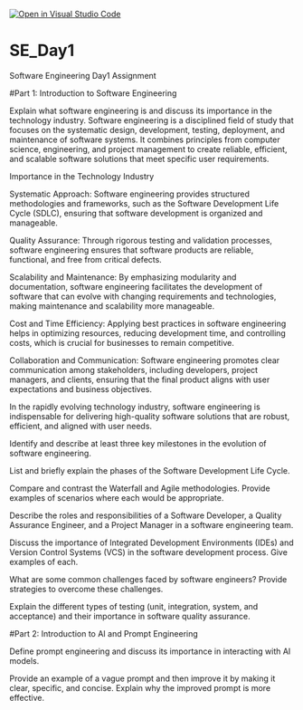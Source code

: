 [![Open in Visual Studio Code](https://classroom.github.com/assets/open-in-vscode-2e0aaae1b6195c2367325f4f02e2d04e9abb55f0b24a779b69b11b9e10269abc.svg)](https://classroom.github.com/online_ide?assignment_repo_id=18376043&assignment_repo_type=AssignmentRepo)
# SE_Day1
Software Engineering Day1 Assignment

#Part 1: Introduction to Software Engineering

Explain what software engineering is and discuss its importance in the technology industry.
Software engineering is a disciplined field of study that focuses on the systematic design, development, testing, deployment, and maintenance of software systems. It combines principles from computer science, engineering, and project management to create reliable, efficient, and scalable software solutions that meet specific user requirements.

Importance in the Technology Industry

Systematic Approach: Software engineering provides structured methodologies and frameworks, such as the Software Development Life Cycle (SDLC), ensuring that software development is organized and manageable.

Quality Assurance: Through rigorous testing and validation processes, software engineering ensures that software products are reliable, functional, and free from critical defects.

Scalability and Maintenance: By emphasizing modularity and documentation, software engineering facilitates the development of software that can evolve with changing requirements and technologies, making maintenance and scalability more manageable.

Cost and Time Efficiency: Applying best practices in software engineering helps in optimizing resources, reducing development time, and controlling costs, which is crucial for businesses to remain competitive.

Collaboration and Communication: Software engineering promotes clear communication among stakeholders, including developers, project managers, and clients, ensuring that the final product aligns with user expectations and business objectives.

In the rapidly evolving technology industry, software engineering is indispensable for delivering high-quality software solutions that are robust, efficient, and aligned with user needs.


Identify and describe at least three key milestones in the evolution of software engineering.


List and briefly explain the phases of the Software Development Life Cycle.


Compare and contrast the Waterfall and Agile methodologies. Provide examples of scenarios where each would be appropriate.


Describe the roles and responsibilities of a Software Developer, a Quality Assurance Engineer, and a Project Manager in a software engineering team.


Discuss the importance of Integrated Development Environments (IDEs) and Version Control Systems (VCS) in the software development process. Give examples of each.


What are some common challenges faced by software engineers? Provide strategies to overcome these challenges.


Explain the different types of testing (unit, integration, system, and acceptance) and their importance in software quality assurance.


#Part 2: Introduction to AI and Prompt Engineering


Define prompt engineering and discuss its importance in interacting with AI models.


Provide an example of a vague prompt and then improve it by making it clear, specific, and concise. Explain why the improved prompt is more effective.
